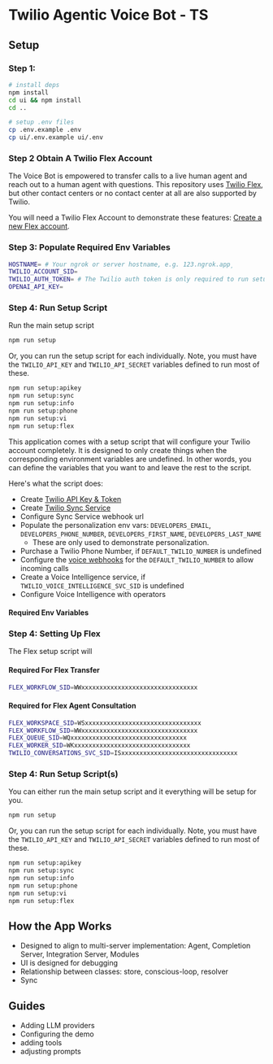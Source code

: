 # Twilio Agentic Voice Bot - TS

## Setup

### Step 1:

```bash
# install deps
npm install
cd ui && npm install
cd ..

# setup .env files
cp .env.example .env
cp ui/.env.example ui/.env
```

### Step 2 Obtain A Twilio Flex Account

The Voice Bot is empowered to transfer calls to a live human agent and reach out to a human agent with questions. This repository uses [Twilio Flex](https://www.twilio.com/en-us/flex), but other contact centers or no contact center at all are also supported by Twilio.

You will need a Twilio Flex Account to demonstrate these features: [Create a new Flex account](https://www.twilio.com/console/projects/create?g=/console/flex/setup).

### Step 3: Populate Required Env Variables

```bash
HOSTNAME= # Your ngrok or server hostname, e.g. 123.ngrok.app¸
TWILIO_ACCOUNT_SID=
TWILIO_AUTH_TOKEN= # The Twilio auth token is only required to run setup script and it's only used to generate TWILIO_API_KEY & TWILIO_API_SECRET. If you provide the key/secret, then the auth token is is not required.
OPENAI_API_KEY=
```

### Step 4: Run Setup Script

Run the main setup script

```bash
npm run setup
```

Or, you can run the setup script for each individually. Note, you must have the `TWILIO_API_KEY` and `TWILIO_API_SECRET` variables defined to run most of these.

```bash
npm run setup:apikey
npm run setup:sync
npm run setup:info
npm run setup:phone
npm run setup:vi
npm run setup:flex
```

This application comes with a setup script that will configure your Twilio account completely. It is designed to only create things when the corresponding environment variables are undefined. In other words, you can define the variables that you want to and leave the rest to the script.

Here's what the script does:

- Create [Twilio API Key & Token](https://www.twilio.com/docs/iam/api-keys)
- Create [Twilio Sync Service](https://www.twilio.com/docs/sync)
- Configure Sync Service webhook url
- Populate the personalization env vars: `DEVELOPERS_EMAIL`, `DEVELOPERS_PHONE_NUMBER`, `DEVELOPERS_FIRST_NAME`, `DEVELOPERS_LAST_NAME`
  - These are only used to demonstrate personalization.
- Purchase a Twilio Phone Number, if `DEFAULT_TWILIO_NUMBER` is undefined
- Configure the [voice webhooks](https://www.twilio.com/docs/usage/webhooks/voice-webhooks) for the `DEFAULT_TWILIO_NUMBER` to allow incoming calls
- Create a Voice Intelligence service, if `TWILIO_VOICE_INTELLIGENCE_SVC_SID` is undefined
- Configure Voice Intelligence with operators

#### Required Env Variables

### Step 4: Setting Up Flex

The Flex setup script will

#### Required For Flex Transfer

```bash
FLEX_WORKFLOW_SID=WWxxxxxxxxxxxxxxxxxxxxxxxxxxxxxxxx
```

#### Required for Flex Agent Consultation

```bash
FLEX_WORKSPACE_SID=WSxxxxxxxxxxxxxxxxxxxxxxxxxxxxxxxx
FLEX_WORKFLOW_SID=WWxxxxxxxxxxxxxxxxxxxxxxxxxxxxxxxx
FLEX_QUEUE_SID=WQxxxxxxxxxxxxxxxxxxxxxxxxxxxxxxxx
FLEX_WORKER_SID=WKxxxxxxxxxxxxxxxxxxxxxxxxxxxxxxxx
TWILIO_CONVERSATIONS_SVC_SID=ISxxxxxxxxxxxxxxxxxxxxxxxxxxxxxxxx
```

### Step 4: Run Setup Script(s)

You can either run the main setup script and it everything will be setup for you.

```bash
npm run setup
```

Or, you can run the setup script for each individually. Note, you must have the `TWILIO_API_KEY` and `TWILIO_API_SECRET` variables defined to run most of these.

```bash
npm run setup:apikey
npm run setup:sync
npm run setup:info
npm run setup:phone
npm run setup:vi
npm run setup:flex
```

## How the App Works

- Designed to align to multi-server implementation: Agent, Completion Server, Integration Server, Modules
- UI is designed for debugging
- Relationship between classes: store, conscious-loop, resolver
- Sync

## Guides

- Adding LLM providers
- Configuring the demo
- adding tools
- adjusting prompts
